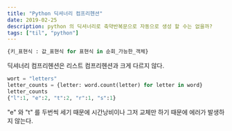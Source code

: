 ```yaml
---
title: "Python 딕셔너리 컴프리헨션"
date: 2019-02-25
description: python 의 딕셔너리로 축약반복문으로 자동으로 생성 할 수는 없을까?
tags: ["til", "python"]
---
```


```python
{키_표현식 : 값_표현식 for 표현식 in 순회_가능한_객체}
```

딕셔너리 컴프리헨션은 리스트 컴프리헨션과 크게 다르지 않다.

```python
wort = "letters"
letter_counts = {letter: word.count(letter) for letter in word}
letter_counts
{"l":1, "e":2, "t":2, "r":1, "s":1}
```

"e" 와 "t" 를 두번씩 세기 때문에 시간낭비이나 그저 교체만 하기 때문에 에러가 발생하지 않는다.
